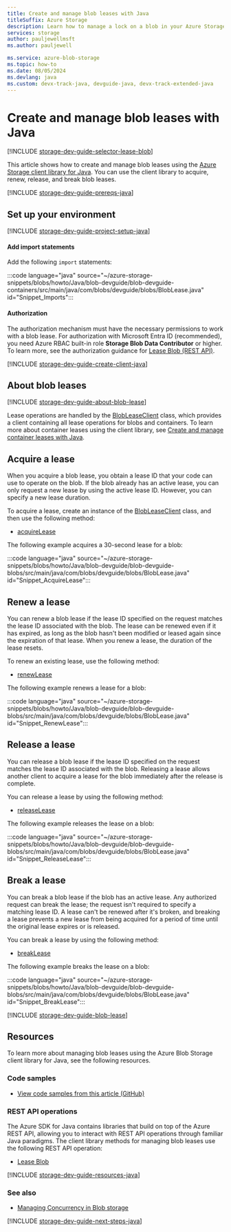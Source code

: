```yaml
---
title: Create and manage blob leases with Java
titleSuffix: Azure Storage
description: Learn how to manage a lock on a blob in your Azure Storage account using the Java client library.
services: storage
author: pauljewellmsft
ms.author: pauljewell

ms.service: azure-blob-storage
ms.topic: how-to
ms.date: 08/05/2024
ms.devlang: java
ms.custom: devx-track-java, devguide-java, devx-track-extended-java
---
```


# Create and manage blob leases with Java

[!INCLUDE [storage-dev-guide-selector-lease-blob](../../../includes/storage-dev-guides/storage-dev-guide-selector-lease-blob.md)]

This article shows how to create and manage blob leases using the [Azure Storage client library for Java](/java/api/overview/azure/storage-blob-readme). You can use the client library to acquire, renew, release, and break blob leases.

[!INCLUDE [storage-dev-guide-prereqs-java](../../../includes/storage-dev-guides/storage-dev-guide-prereqs-java.md)]

## Set up your environment

[!INCLUDE [storage-dev-guide-project-setup-java](../../../includes/storage-dev-guides/storage-dev-guide-project-setup-java.md)]

#### Add import statements

Add the following `import` statements:

:::code language="java" source="~/azure-storage-snippets/blobs/howto/Java/blob-devguide/blob-devguide-containers/src/main/java/com/blobs/devguide/blobs/BlobLease.java" id="Snippet_Imports":::

#### Authorization

The authorization mechanism must have the necessary permissions to work with a blob lease. For authorization with Microsoft Entra ID (recommended), you need Azure RBAC built-in role **Storage Blob Data Contributor** or higher. To learn more, see the authorization guidance for [Lease Blob (REST API)](/rest/api/storageservices/lease-blob#authorization).

[!INCLUDE [storage-dev-guide-create-client-java](../../../includes/storage-dev-guides/storage-dev-guide-create-client-java.md)]

## About blob leases

[!INCLUDE [storage-dev-guide-about-blob-lease](../../../includes/storage-dev-guides/storage-dev-guide-about-blob-lease.md)]

Lease operations are handled by the [BlobLeaseClient](/java/api/com.azure.storage.blob.specialized.blobleaseclient) class, which provides a client containing all lease operations for blobs and containers. To learn more about container leases using the client library, see [Create and manage container leases with Java](storage-blob-container-lease-java.md).

## Acquire a lease

When you acquire a blob lease, you obtain a lease ID that your code can use to operate on the blob. If the blob already has an active lease, you can only request a new lease by using the active lease ID. However, you can specify a new lease duration.

To acquire a lease, create an instance of the [BlobLeaseClient](/java/api/com.azure.storage.blob.specialized.blobleaseclient) class, and then use the following method:

- [acquireLease](/java/api/com.azure.storage.blob.specialized.blobleaseclient)

The following example acquires a 30-second lease for a blob:

:::code language="java" source="~/azure-storage-snippets/blobs/howto/Java/blob-devguide/blob-devguide-blobs/src/main/java/com/blobs/devguide/blobs/BlobLease.java" id="Snippet_AcquireLease":::

## Renew a lease

You can renew a blob lease if the lease ID specified on the request matches the lease ID associated with the blob. The lease can be renewed even if it has expired, as long as the blob hasn't been modified or leased again since the expiration of that lease. When you renew a lease, the duration of the lease resets.

To renew an existing lease, use the following method:

- [renewLease](/java/api/com.azure.storage.blob.specialized.blobleaseclient)

The following example renews a lease for a blob:

:::code language="java" source="~/azure-storage-snippets/blobs/howto/Java/blob-devguide/blob-devguide-blobs/src/main/java/com/blobs/devguide/blobs/BlobLease.java" id="Snippet_RenewLease":::

## Release a lease

You can release a blob lease if the lease ID specified on the request matches the lease ID associated with the blob. Releasing a lease allows another client to acquire a lease for the blob immediately after the release is complete.

You can release a lease by using the following method:

- [releaseLease](/java/api/com.azure.storage.blob.specialized.blobleaseclient)

The following example releases the lease on a blob:

:::code language="java" source="~/azure-storage-snippets/blobs/howto/Java/blob-devguide/blob-devguide-blobs/src/main/java/com/blobs/devguide/blobs/BlobLease.java" id="Snippet_ReleaseLease":::

## Break a lease

You can break a blob lease if the blob has an active lease. Any authorized request can break the lease; the request isn't required to specify a matching lease ID. A lease can't be renewed after it's broken, and breaking a lease prevents a new lease from being acquired for a period of time until the original lease expires or is released.

You can break a lease by using the following method:

- [breakLease](/java/api/com.azure.storage.blob.specialized.blobleaseclient)

The following example breaks the lease on a blob:

:::code language="java" source="~/azure-storage-snippets/blobs/howto/Java/blob-devguide/blob-devguide-blobs/src/main/java/com/blobs/devguide/blobs/BlobLease.java" id="Snippet_BreakLease":::

[!INCLUDE [storage-dev-guide-blob-lease](../../../includes/storage-dev-guides/storage-dev-guide-blob-lease.md)]

## Resources

To learn more about managing blob leases using the Azure Blob Storage client library for Java, see the following resources.

### Code samples

- [View code samples from this article (GitHub)](https://github.com/Azure-Samples/AzureStorageSnippets/blob/master/blobs/howto/Java/blob-devguide/blob-devguide-blobs/src/main/java/com/blobs/devguide/blobs/BlobLease.java)

### REST API operations

The Azure SDK for Java contains libraries that build on top of the Azure REST API, allowing you to interact with REST API operations through familiar Java paradigms. The client library methods for managing blob leases use the following REST API operation:

- [Lease Blob](/rest/api/storageservices/lease-blob)

[!INCLUDE [storage-dev-guide-resources-java](../../../includes/storage-dev-guides/storage-dev-guide-resources-java.md)]

### See also

- [Managing Concurrency in Blob storage](concurrency-manage.md)

[!INCLUDE [storage-dev-guide-next-steps-java](../../../includes/storage-dev-guides/storage-dev-guide-next-steps-java.md)]